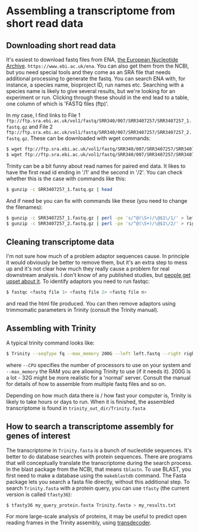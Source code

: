 
# Assembling a transcriptome from short read data

## Downloading short read data

It's easiest to download fastq files from ENA, [the European Nucleotide Archive](https://www.ebi.ac.uk/ena). `https://www.ebi.ac.uk/ena`. You can also get them from the NCBI, but you need special tools and they come as an SRA file that needs additional processing to generate the fastq. You can search ENA with, for instance, a species name, bioproject ID, run names etc. Searching with a species name is likely to give several results, but we're looking for an experiment or run. Clicking through these should in the end lead to a table, one column of which is 'FASTQ files (ftp)'.

In my case, I find links to File 1 `ftp://ftp.sra.ebi.ac.uk/vol1/fastq/SRR340/007/SRR3407257/SRR3407257_1.fastq.gz` and File 2 `ftp://ftp.sra.ebi.ac.uk/vol1/fastq/SRR340/007/SRR3407257/SRR3407257_2.fastq.gz`. These can be downloaded with wget commands:

```bash
$ wget ftp://ftp.sra.ebi.ac.uk/vol1/fastq/SRR340/007/SRR3407257/SRR3407257_1.fastq.gz
$ wget ftp://ftp.sra.ebi.ac.uk/vol1/fastq/SRR340/007/SRR3407257/SRR3407257_2.fastq.gz
```

Trinity can be a bit funny about read names for paired end data. It likes to have the first read id ending in '/1' and the second in '/2'. You can check whether this is the case with commands like this:

```bash
$ gunzip -c SRR3407257_1.fastq.gz | head
```

And if need be you can fix with commands like these (you need to change the filenames):

```bash
$ gunzip -c SRR3407257_1.fastq.gz | perl -pe 's/^@(\S+)/\@$1\/1/' > left.fastq
$ gunzip -c SRR3407257_2.fastq.gz | perl -pe 's/^@(\S+)/\@$1\/2/' > right.fastq
```

## Cleaning transcriptome data

I'm not sure how much of a problem adaptor sequences cause. In principle it would obviously be better to remove them, but it's an extra step to mess up and it's not clear how much they really cause a problem for real downstream analysis. I don't know of any published studies, but [people get upset about it](http://www.opiniomics.org/we-need-to-stop-making-this-simple-fcking-mistake/). To identify adaptors you need to run fastqc:

```bash
$ fastqc <fastq file 1> <fastq file 2> <fastq file n>
```

and read the html file produced. You can then remove adaptors using trimmomatic parameters in Trinity (consult the Trinity manual).

## Assembling with Trinity

A typical trinity command looks like:

```bash
$ Trinity --seqType fq --max_memory 200G --left left.fastq --right right.fastq --CPU 10
```
where `--CPU` specifies the number of processors to use on your system and `--max_memory` the RAM you are allowing Trinity to use (if it needs it). 200G is a lot - 32G might be more realistic for a 'normal' server. Consult the manual for details of how to assemble from multiple fastq files and so on.

Depending on how much data there is / how fast your computer is, Trinity is likely to take hours or days to run. When it is finished, the assembled transcriptome is found in `trinity_out_dir/Trinity.fasta`

## How to search a transcriptome assembly for genes of interest

The transcriptome in `Trinity.fasta` is a bunch of nucleotide sequences. It's better to do database searches with protein sequences. There are programs that will conceptually translate the transcriptome during the search process. In the blast package from the NCBI, that means `tblastn`. To use BLAST, you first need to make a database using the `makeblastdb` command. The Fasta package lets you search a fasta file directly, without this additional step. To search `Trinity.fasta` with a protein query, you can use `tfasty` (the current version is called `tfasty36`):

```bash
$ tfasty36 my_query_protein.fasta Trinity.fasta > my_results.txt
```
For more large-scale analysis of proteins, it may be useful to predict open reading frames in the Trinity assembly, using [transdecoder](https://transdecoder.github.io/).
